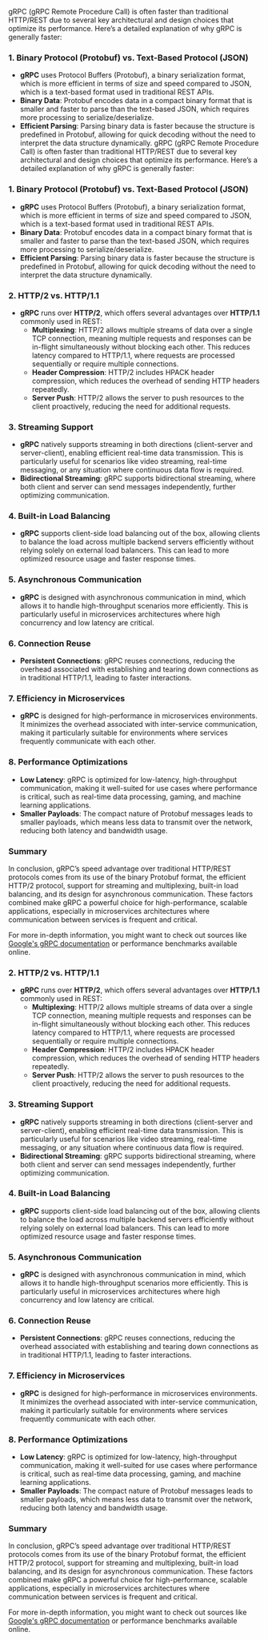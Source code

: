 gRPC (gRPC Remote Procedure Call) is often faster than traditional HTTP/REST due to several key architectural and design choices that optimize its performance. Here’s a detailed explanation of why gRPC is generally faster:

### 1. **Binary Protocol (Protobuf) vs. Text-Based Protocol (JSON)**
   - **gRPC** uses Protocol Buffers (Protobuf), a binary serialization format, which is more efficient in terms of size and speed compared to JSON, which is a text-based format used in traditional REST APIs.
   - **Binary Data**: Protobuf encodes data in a compact binary format that is smaller and faster to parse than the text-based JSON, which requires more processing to serialize/deserialize.
   - **Efficient Parsing**: Parsing binary data is faster because the structure is predefined in Protobuf, allowing for quick decoding without the need to interpret the data structure dynamically.
gRPC (gRPC Remote Procedure Call) is often faster than traditional HTTP/REST due to several key architectural and design choices that optimize its performance. Here’s a detailed explanation of why gRPC is generally faster:

### 1. **Binary Protocol (Protobuf) vs. Text-Based Protocol (JSON)**
   - **gRPC** uses Protocol Buffers (Protobuf), a binary serialization format, which is more efficient in terms of size and speed compared to JSON, which is a text-based format used in traditional REST APIs.
   - **Binary Data**: Protobuf encodes data in a compact binary format that is smaller and faster to parse than the text-based JSON, which requires more processing to serialize/deserialize.
   - **Efficient Parsing**: Parsing binary data is faster because the structure is predefined in Protobuf, allowing for quick decoding without the need to interpret the data structure dynamically.

### 2. **HTTP/2 vs. HTTP/1.1**
   - **gRPC** runs over **HTTP/2**, which offers several advantages over **HTTP/1.1** commonly used in REST:
     - **Multiplexing**: HTTP/2 allows multiple streams of data over a single TCP connection, meaning multiple requests and responses can be in-flight simultaneously without blocking each other. This reduces latency compared to HTTP/1.1, where requests are processed sequentially or require multiple connections.
     - **Header Compression**: HTTP/2 includes HPACK header compression, which reduces the overhead of sending HTTP headers repeatedly.
     - **Server Push**: HTTP/2 allows the server to push resources to the client proactively, reducing the need for additional requests.

### 3. **Streaming Support**
   - **gRPC** natively supports streaming in both directions (client-server and server-client), enabling efficient real-time data transmission. This is particularly useful for scenarios like video streaming, real-time messaging, or any situation where continuous data flow is required.
   - **Bidirectional Streaming**: gRPC supports bidirectional streaming, where both client and server can send messages independently, further optimizing communication.

### 4. **Built-in Load Balancing**
   - **gRPC** supports client-side load balancing out of the box, allowing clients to balance the load across multiple backend servers efficiently without relying solely on external load balancers. This can lead to more optimized resource usage and faster response times.

### 5. **Asynchronous Communication**
   - **gRPC** is designed with asynchronous communication in mind, which allows it to handle high-throughput scenarios more efficiently. This is particularly useful in microservices architectures where high concurrency and low latency are critical.

### 6. **Connection Reuse**
   - **Persistent Connections**: gRPC reuses connections, reducing the overhead associated with establishing and tearing down connections as in traditional HTTP/1.1, leading to faster interactions.

### 7. **Efficiency in Microservices**
   - **gRPC** is designed for high-performance in microservices environments. It minimizes the overhead associated with inter-service communication, making it particularly suitable for environments where services frequently communicate with each other.

### 8. **Performance Optimizations**
   - **Low Latency**: gRPC is optimized for low-latency, high-throughput communication, making it well-suited for use cases where performance is critical, such as real-time data processing, gaming, and machine learning applications.
   - **Smaller Payloads**: The compact nature of Protobuf messages leads to smaller payloads, which means less data to transmit over the network, reducing both latency and bandwidth usage.

### Summary
In conclusion, gRPC’s speed advantage over traditional HTTP/REST protocols comes from its use of the binary Protobuf format, the efficient HTTP/2 protocol, support for streaming and multiplexing, built-in load balancing, and its design for asynchronous communication. These factors combined make gRPC a powerful choice for high-performance, scalable applications, especially in microservices architectures where communication between services is frequent and critical.

For more in-depth information, you might want to check out sources like [Google's gRPC documentation](https://grpc.io/docs/) or performance benchmarks available online.
### 2. **HTTP/2 vs. HTTP/1.1**
   - **gRPC** runs over **HTTP/2**, which offers several advantages over **HTTP/1.1** commonly used in REST:
     - **Multiplexing**: HTTP/2 allows multiple streams of data over a single TCP connection, meaning multiple requests and responses can be in-flight simultaneously without blocking each other. This reduces latency compared to HTTP/1.1, where requests are processed sequentially or require multiple connections.
     - **Header Compression**: HTTP/2 includes HPACK header compression, which reduces the overhead of sending HTTP headers repeatedly.
     - **Server Push**: HTTP/2 allows the server to push resources to the client proactively, reducing the need for additional requests.

### 3. **Streaming Support**
   - **gRPC** natively supports streaming in both directions (client-server and server-client), enabling efficient real-time data transmission. This is particularly useful for scenarios like video streaming, real-time messaging, or any situation where continuous data flow is required.
   - **Bidirectional Streaming**: gRPC supports bidirectional streaming, where both client and server can send messages independently, further optimizing communication.

### 4. **Built-in Load Balancing**
   - **gRPC** supports client-side load balancing out of the box, allowing clients to balance the load across multiple backend servers efficiently without relying solely on external load balancers. This can lead to more optimized resource usage and faster response times.

### 5. **Asynchronous Communication**
   - **gRPC** is designed with asynchronous communication in mind, which allows it to handle high-throughput scenarios more efficiently. This is particularly useful in microservices architectures where high concurrency and low latency are critical.

### 6. **Connection Reuse**
   - **Persistent Connections**: gRPC reuses connections, reducing the overhead associated with establishing and tearing down connections as in traditional HTTP/1.1, leading to faster interactions.

### 7. **Efficiency in Microservices**
   - **gRPC** is designed for high-performance in microservices environments. It minimizes the overhead associated with inter-service communication, making it particularly suitable for environments where services frequently communicate with each other.

### 8. **Performance Optimizations**
   - **Low Latency**: gRPC is optimized for low-latency, high-throughput communication, making it well-suited for use cases where performance is critical, such as real-time data processing, gaming, and machine learning applications.
   - **Smaller Payloads**: The compact nature of Protobuf messages leads to smaller payloads, which means less data to transmit over the network, reducing both latency and bandwidth usage.

### Summary
In conclusion, gRPC’s speed advantage over traditional HTTP/REST protocols comes from its use of the binary Protobuf format, the efficient HTTP/2 protocol, support for streaming and multiplexing, built-in load balancing, and its design for asynchronous communication. These factors combined make gRPC a powerful choice for high-performance, scalable applications, especially in microservices architectures where communication between services is frequent and critical.

For more in-depth information, you might want to check out sources like [Google's gRPC documentation](https://grpc.io/docs/) or performance benchmarks available online.